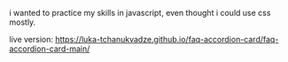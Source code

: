 i wanted to practice my skills in javascript, even thought i could use css mostly. 

live version: https://luka-tchanukvadze.github.io/faq-accordion-card/faq-accordion-card-main/